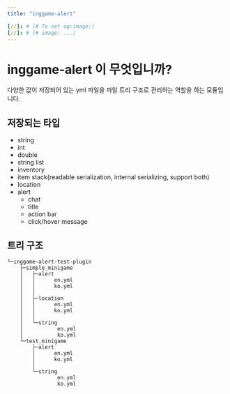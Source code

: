 ```yaml
---
title: "inggame-alert"

[//]: # (# To set og:image:)
[//]: # (# image: ...)
---
```


# inggame-alert 이 무엇입니까?

다양한 값이 저장되어 있는 yml 파일을 파일 트리 구조로 관리하는 역할을 하는 모듈입니다.  

## 저장되는 타입 
- string
- int
- double
- string list
- inventory
- item stack(readable serialization, internal serializing, support both)
- location
- alert
  - chat
  - title
  - action bar
  - click/hover message


## 트리 구조

```
└─inggame-alert-test-plugin
    ├─simple_minigame  
    │   ├─alert  
    │   │      en.yml  
    │   │      ko.yml  
    │   │  
    │   ├─location  
    │   │      en.yml  
    │   │      ko.yml  
    │   │    
    │   └─string  
    │           en.yml  
    │           ko.yml  
    └─test_minigame
        ├─alert  
        │      en.yml  
        │      ko.yml  
        │  
        └─string  
                en.yml  
                ko.yml  
```
<script src="https://gist.github.com/Bruce0203/9f191dd29ff48448d4cfd0a5d53e963c.js"></script>
